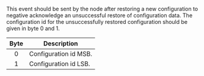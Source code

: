 This event should be sent by the node after restoring a new configuration to negative acknowledge an unsuccessful restore of configuration data. The configuration id for the unsuccessfully restored configuration should be given in byte 0 and 1.

 | Byte | Description | 
 | :----: | ----------- | 
 | 0    | Configuration id MSB. | 
 | 1    | Configuration id LSB. |
